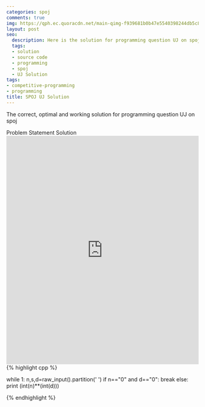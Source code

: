 ```yaml
---
categories: spoj
comments: true
img: https://qph.ec.quoracdn.net/main-qimg-f939681b0b47e5540398244db5c8966f?convert_to_webp=true
layout: post
seo:
  description: Here is the solution for programming question UJ on spoj
  tags:
  - solution
  - source code
  - programming
  - spoj
  - UJ Solution
tags:
- competitive-programming
- programming
title: SPOJ UJ Solution
---
```

The correct, optimal and working solution for programming question UJ on spoj

<div class="ui secondary pointing large menu">
  <a class="grey item" data-tab="problem-statement">
    Problem Statement
  </a>
  <a class="active item grey" data-tab="solution">
    Solution
  </a>
</div>
<div class="ui bottom attached tab" data-tab="problem-statement">
    <iframe src="http://www.spoj.com/problems/UJ/" width="100%" height="600px" style="overflow: scroll; border: none;"></iframe>
</div>
<div class="ui bottom attached active tab" data-tab="solution">
{% highlight cpp %}

while 1:
	n,s,d=raw_input().partition(' ')
	if n=="0" and d=="0":
		break
	else:
		print (int(n)**(int(d)))


{% endhighlight %}
</div>
